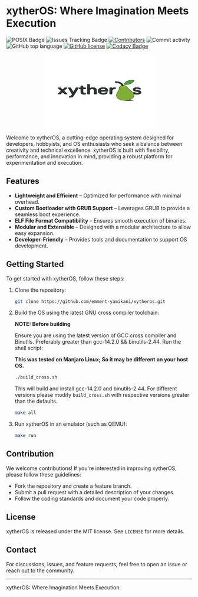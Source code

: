 # xytherOS: Where Imagination Meets Execution

![POSIX Badge](https://img.shields.io/badge/POSIX-Compliant-brightgreen?style=flat&label=POSIX)
![Issues Tracking Badge](https://img.shields.io/badge/issue_track-github-blue?style=flat&label=Issue%20Tracking)
 [![Contributors](https://img.shields.io/github/contributors/emment-yamikani/xytheros)](https://github.com/emment-yamikani/xytheros/graphs/contributors)
![Commit activity](https://img.shields.io/github/commit-activity/m/emment-yamikani/xytheros)
![GitHub top language](https://img.shields.io/github/languages/top/emment-yamikani/xytheros?logo=c&label=)
[![GitHub license](https://img.shields.io/github/license/emment-yamikani/xytheros)](https://github.com/emment-yamikani/xytheros/blob/LICENSE)
[![Codacy Badge](https://app.codacy.com/project/badge/Grade/5ff3601b45194f9fbe54b2f8b3f380b0)](https://app.codacy.com/gh/emment-Yamikani/xytherOS/dashboard?utm_source=gh&utm_medium=referral&utm_content=&utm_campaign=Badge_grade)

<center>
   <img width="300" height="200" src="images/logo.svg">
</center>

Welcome to xytherOS, a cutting-edge operating system designed for developers, hobbyists, and OS enthusiasts who seek a balance between creativity and technical excellence. xytherOS is built with flexibility, performance, and innovation in mind, providing a robust platform for experimentation and execution.

## Features

- **Lightweight and Efficient** – Optimized for performance with minimal overhead.
- **Custom Bootloader with GRUB Support** – Leverages GRUB to provide a seamless boot experience.
- **ELF File Format Compatibility** – Ensures smooth execution of binaries.
- **Modular and Extensible** – Designed with a modular architecture to allow easy expansion.
- **Developer-Friendly** – Provides tools and documentation to support OS development.

## Getting Started

To get started with xytherOS, follow these steps:

1. Clone the repository:

   ```sh
   git clone https://github.com/emment-yamikani/xytheros.git
   ```

2. Build the OS using the latest GNU cross compiler toolchain:

   **NOTE: Before building**

      Ensure you are using the latest version of GCC cross compiler and Binutils. Preferably greater than gcc-14.2.0 && binutils-2.44. Run the shell script:

      **This was tested on Manjaro Linux; So it may be different on your host OS.**

      ```sh
      ./build_cross.sh
      ```

      This will build and install gcc-14.2.0 and binutils-2.44. For different versions please modify `build_cross.sh` with respective versions greater than the defaults.

      ```sh
      make all
      ```

3. Run xytherOS in an emulator (such as QEMU):

   ```sh
   make run
   ```

## Contribution

We welcome contributions! If you're interested in improving xytherOS, please follow these guidelines:

- Fork the repository and create a feature branch.
- Submit a pull request with a detailed description of your changes.
- Follow the coding standards and document your code properly.

## License

xytherOS is released under the MIT license. See `LICENSE` for more details.

## Contact

For discussions, issues, and feature requests, feel free to open an issue or reach out to the community.

---
xytherOS: Where Imagination Meets Execution.
